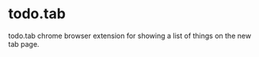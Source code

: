 todo.tab
========

todo.tab chrome browser extension for showing a list of things on the new tab page.

